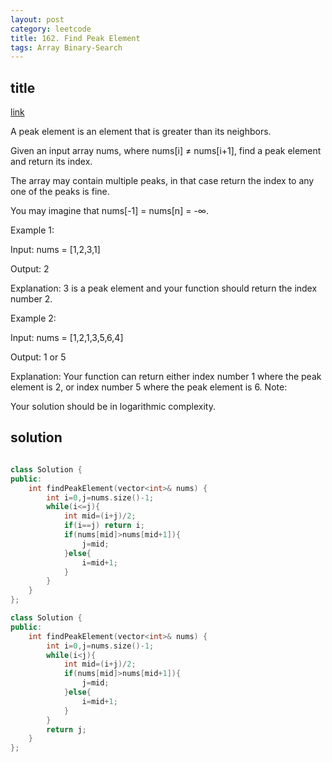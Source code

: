 ```yaml
---
layout: post
category: leetcode
title: 162. Find Peak Element
tags: Array Binary-Search
---
```



## title
[link](https://leetcode.com/problems/find-peak-element/description/)

A peak element is an element that is greater than its neighbors.

Given an input array nums, where nums[i] ≠ nums[i+1], find a peak element and return its index.

The array may contain multiple peaks, in that case return the index to any one of the peaks is fine.

You may imagine that nums[-1] = nums[n] = -∞.

Example 1:

Input: nums = [1,2,3,1]

Output: 2

Explanation: 3 is a peak element and your function should return the index number 2.

Example 2:

Input: nums = [1,2,1,3,5,6,4]

Output: 1 or 5 

Explanation: Your function can return either index number 1 where the peak element is 2, or index number 5 where the peak element is 6.
Note:

Your solution should be in logarithmic complexity.

## solution
```c++

class Solution {
public:
    int findPeakElement(vector<int>& nums) {
        int i=0,j=nums.size()-1;
        while(i<=j){
            int mid=(i+j)/2;
            if(i==j) return i;
            if(nums[mid]>nums[mid+1]){
                j=mid;
            }else{
                i=mid+1;
            }
        }
    }
};
```

```c++
class Solution {
public:
    int findPeakElement(vector<int>& nums) {
        int i=0,j=nums.size()-1;
        while(i<j){
            int mid=(i+j)/2;
            if(nums[mid]>nums[mid+1]){
                j=mid;
            }else{
                i=mid+1;
            }
        }
        return j;
    }
};
```

